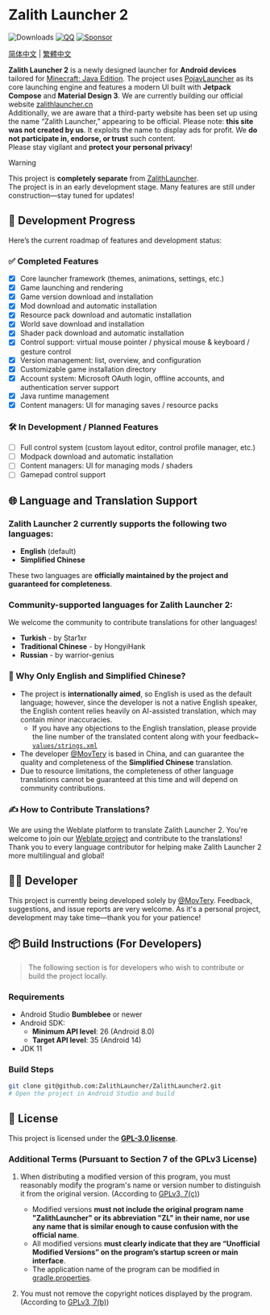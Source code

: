 # Zalith Launcher 2
![Downloads](https://img.shields.io/github/downloads/ZalithLauncher/ZalithLauncher2/total)
[![QQ](https://img.shields.io/badge/QQ-blue)](https://qm.qq.com/q/2MVxS0B29y)
[![Sponsor](https://img.shields.io/badge/sponsor-30363D?logo=GitHub-Sponsors)](https://afdian.com/a/MovTery)

[简体中文](README_ZH_CN.md) | [繁體中文](README_ZH_TW.md)

**Zalith Launcher 2** is a newly designed launcher for **Android devices** tailored for [Minecraft: Java Edition](https://www.minecraft.net/). The project uses [PojavLauncher](https://github.com/PojavLauncherTeam/PojavLauncher/tree/v3_openjdk/app_pojavlauncher/src/main/jni) as its core launching engine and features a modern UI built with **Jetpack Compose** and **Material Design 3**.
We are currently building our official website [zalithlauncher.cn](https://zalithlauncher.cn)  
Additionally, we are aware that a third-party website has been set up using the name “Zalith Launcher,” appearing to be official. Please note: **this site was not created by us**. It exploits the name to display ads for profit. We **do not participate in, endorse, or trust** such content.  
Please stay vigilant and **protect your personal privacy**!  

> [!WARNING]
> This project is **completely separate** from [ZalithLauncher](https://github.com/ZalithLauncher/ZalithLauncher).  
> The project is in an early development stage. Many features are still under construction—stay tuned for updates!

## 📅 Development Progress

Here’s the current roadmap of features and development status:

### ✅ Completed Features

* [x] Core launcher framework (themes, animations, settings, etc.)
* [x] Game launching and rendering
* [x] Game version download and installation
* [x] Mod download and automatic installation
* [x] Resource pack download and automatic installation
* [x] World save download and installation
* [x] Shader pack download and automatic installation
* [x] Control support: virtual mouse pointer / physical mouse & keyboard / gesture control
* [x] Version management: list, overview, and configuration
* [x] Customizable game installation directory
* [x] Account system: Microsoft OAuth login, offline accounts, and authentication server support
* [x] Java runtime management
* [x] Content managers: UI for managing saves / resource packs

### 🛠️ In Development / Planned Features

* [ ] Full control system (custom layout editor, control profile manager, etc.)
* [ ] Modpack download and automatic installation
* [ ] Content managers: UI for managing mods / shaders
* [ ] Gamepad control support

## 🌐 Language and Translation Support

### Zalith Launcher 2 currently supports the following two languages:

* **English** (default)
* **Simplified Chinese**

These two languages are **officially maintained by the project and guaranteed for completeness**.

### Community-supported languages for Zalith Launcher 2:

We welcome the community to contribute translations for other languages!

* **Turkish** - by Star1xr
* **Traditional Chinese** - by HongyiHank
* **Russian** - by warrior-genius

### 📌 Why Only English and Simplified Chinese?

* The project is **internationally aimed**, so English is used as the default language; however, since the developer is not a native English speaker, the English content relies heavily on AI-assisted translation, which may contain minor inaccuracies.
   * If you have any objections to the English translation, please provide the line number of the translated content along with your feedback~ [`values/strings.xml`](./ZalithLauncher/src/main/res/values/strings.xml)
* The developer [@MovTery](https://github.com/MovTery) is based in China, and can guarantee the quality and completeness of the **Simplified Chinese** translation.
* Due to resource limitations, the completeness of other language translations cannot be guaranteed at this time and will depend on community contributions.

### ✍️ How to Contribute Translations?

We are using the Weblate platform to translate Zalith Launcher 2. You're welcome to join our [Weblate project](https://hosted.weblate.org/projects/zalithlauncher2) and contribute to the translations!  
Thank you to every language contributor for helping make Zalith Launcher 2 more multilingual and global!

## 👨‍💻 Developer

This project is currently being developed solely by [@MovTery](https://github.com/MovTery).
Feedback, suggestions, and issue reports are very welcome. As it's a personal project, development may take time—thank you for your patience!

## 📦 Build Instructions (For Developers)

> The following section is for developers who wish to contribute or build the project locally.

### Requirements

* Android Studio **Bumblebee** or newer
* Android SDK:
  * **Minimum API level**: 26 (Android 8.0)
  * **Target API level**: 35 (Android 14)
* JDK 11

### Build Steps

```bash
git clone git@github.com:ZalithLauncher/ZalithLauncher2.git
# Open the project in Android Studio and build
```

## 📜 License

This project is licensed under the **[GPL-3.0 license](LICENSE)**.

### Additional Terms (Pursuant to Section 7 of the GPLv3 License)

1. When distributing a modified version of this program, you must reasonably modify the program's name or version number to distinguish it from the original version. (According to [GPLv3, 7(c)](https://github.com/ZalithLauncher/ZalithLauncher2/blob/969827b/LICENSE#L372-L374))
    - Modified versions **must not include the original program name "ZalithLauncher" or its abbreviation "ZL" in their name, nor use any name that is similar enough to cause confusion with the official name**.
    - All modified versions **must clearly indicate that they are “Unofficial Modified Versions” on the program’s startup screen or main interface**.
    - The application name of the program can be modified in [gradle.properties](./ZalithLauncher/gradle.properties).

2. You must not remove the copyright notices displayed by the program. (According to [GPLv3, 7(b)](https://github.com/ZalithLauncher/ZalithLauncher2/blob/969827b/LICENSE#L368-L370))

